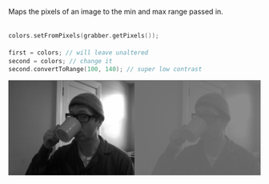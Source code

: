 Maps the pixels of an image to the min and max range passed in.

```cpp

colors.setFromPixels(grabber.getPixels());

first = colors; // will leave unaltered
second = colors; // change it
second.convertToRange(100, 140); // super low contrast

```

!["Converting the range of an image"](../images/ofxCvColorImage.convertToRange.convertToRange.png)
